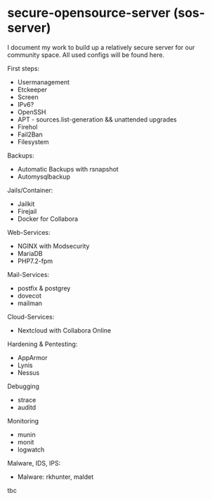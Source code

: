# secure-opensource-server (sos-server)

I document my work to build up a relatively secure server for our community space.
All used configs will be found here.

First steps:
- Usermanagement
- Etckeeper
- Screen
- IPv6?
- OpenSSH
- APT - sources.list-generation && unattended upgrades
- Firehol
- Fail2Ban
- Filesystem

Backups:
- Automatic Backups with rsnapshot
- Automysqlbackup

Jails/Container:
- Jailkit
- Firejail
- Docker for Collabora

Web-Services:
- NGINX with Modsecurity
- MariaDB
- PHP7.2-fpm

Mail-Services:
- postfix & postgrey
- dovecot
- mailman

Cloud-Services:
- Nextcloud with Collabora Online

Hardening & Pentesting:
- AppArmor
- Lynis
- Nessus

Debugging
- strace
- auditd

Monitoring
- munin
- monit
- logwatch

Malware, IDS, IPS:
- Malware: rkhunter, maldet

tbc

 
